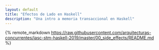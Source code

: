 ```yaml
---
layout: default
title: "Efectos de Lado en Haskell"
description: "Una intro a memoria transaccional en Haskell"
---
```


{% remote_markdown https://raw.githubusercontent.com/arquitecturas-concurrentes/iasc-stm-haskell-2019/master/00_side_effects/README.md %}